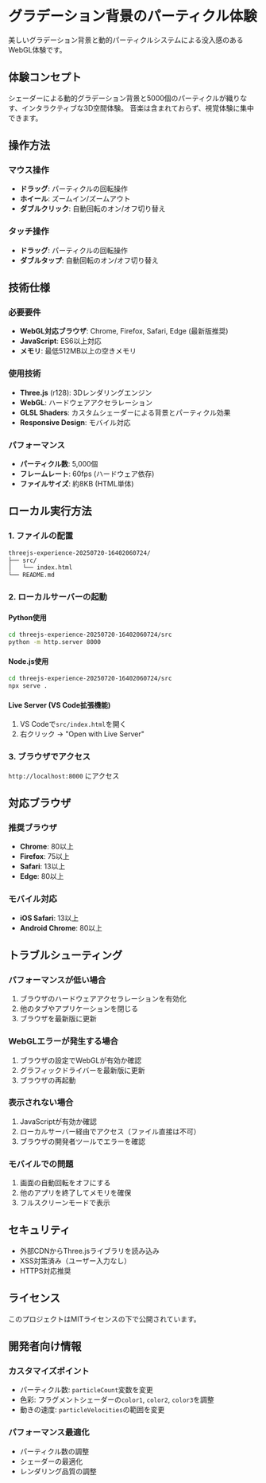 # グラデーション背景のパーティクル体験

美しいグラデーション背景と動的パーティクルシステムによる没入感のあるWebGL体験です。

## 体験コンセプト

シェーダーによる動的グラデーション背景と5000個のパーティクルが織りなす、インタラクティブな3D空間体験。
音楽は含まれておらず、視覚体験に集中できます。

## 操作方法

### マウス操作
- **ドラッグ**: パーティクルの回転操作
- **ホイール**: ズームイン/ズームアウト
- **ダブルクリック**: 自動回転のオン/オフ切り替え

### タッチ操作
- **ドラッグ**: パーティクルの回転操作
- **ダブルタップ**: 自動回転のオン/オフ切り替え

## 技術仕様

### 必要要件
- **WebGL対応ブラウザ**: Chrome, Firefox, Safari, Edge (最新版推奨)
- **JavaScript**: ES6以上対応
- **メモリ**: 最低512MB以上の空きメモリ

### 使用技術
- **Three.js** (r128): 3Dレンダリングエンジン
- **WebGL**: ハードウェアアクセラレーション
- **GLSL Shaders**: カスタムシェーダーによる背景とパーティクル効果
- **Responsive Design**: モバイル対応

### パフォーマンス
- **パーティクル数**: 5,000個
- **フレームレート**: 60fps (ハードウェア依存)
- **ファイルサイズ**: 約8KB (HTML単体)

## ローカル実行方法

### 1. ファイルの配置
```bash
threejs-experience-20250720-16402060724/
├── src/
│   └── index.html
└── README.md
```

### 2. ローカルサーバーの起動

#### Python使用
```bash
cd threejs-experience-20250720-16402060724/src
python -m http.server 8000
```

#### Node.js使用
```bash
cd threejs-experience-20250720-16402060724/src
npx serve .
```

#### Live Server (VS Code拡張機能)
1. VS Codeで`src/index.html`を開く
2. 右クリック → "Open with Live Server"

### 3. ブラウザでアクセス
`http://localhost:8000` にアクセス

## 対応ブラウザ

### 推奨ブラウザ
- **Chrome**: 80以上
- **Firefox**: 75以上
- **Safari**: 13以上
- **Edge**: 80以上

### モバイル対応
- **iOS Safari**: 13以上
- **Android Chrome**: 80以上

## トラブルシューティング

### パフォーマンスが低い場合
1. ブラウザのハードウェアアクセラレーションを有効化
2. 他のタブやアプリケーションを閉じる
3. ブラウザを最新版に更新

### WebGLエラーが発生する場合
1. ブラウザの設定でWebGLが有効か確認
2. グラフィックドライバーを最新版に更新
3. ブラウザの再起動

### 表示されない場合
1. JavaScriptが有効か確認
2. ローカルサーバー経由でアクセス（ファイル直接は不可）
3. ブラウザの開発者ツールでエラーを確認

### モバイルでの問題
1. 画面の自動回転をオフにする
2. 他のアプリを終了してメモリを確保
3. フルスクリーンモードで表示

## セキュリティ

- 外部CDNからThree.jsライブラリを読み込み
- XSS対策済み（ユーザー入力なし）
- HTTPS対応推奨

## ライセンス

このプロジェクトはMITライセンスの下で公開されています。

## 開発者向け情報

### カスタマイズポイント
- パーティクル数: `particleCount`変数を変更
- 色彩: フラグメントシェーダーの`color1`, `color2`, `color3`を調整
- 動きの速度: `particleVelocities`の範囲を変更

### パフォーマンス最適化
- パーティクル数の調整
- シェーダーの最適化
- レンダリング品質の調整